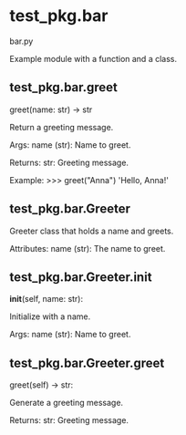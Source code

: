 # test_pkg.bar

bar.py

Example module with a function and a class.

## test_pkg.bar.greet

greet(name: str) -> str

Return a greeting message.

Args:
    name (str): Name to greet.

Returns:
    str: Greeting message.

Example:
    >>> greet("Anna")
    'Hello, Anna!'

## test_pkg.bar.Greeter

Greeter class that holds a name and greets.

Attributes:
    name (str): The name to greet.

## test_pkg.bar.Greeter.__init__

__init__(self, name: str):

Initialize with a name.

Args:
    name (str): Name to greet.

## test_pkg.bar.Greeter.greet

greet(self) -> str:

Generate a greeting message.

Returns:
    str: Greeting message.
